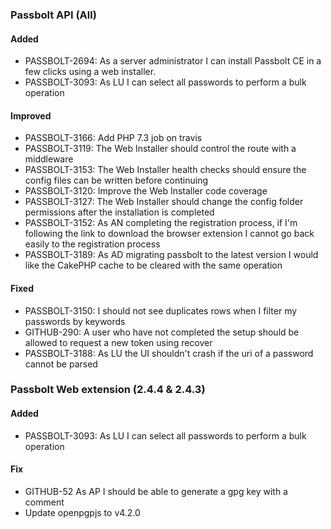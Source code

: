 ### Passbolt API (All)

#### Added
- PASSBOLT-2694: As a server administrator I can install Passbolt CE in a few clicks using a web installer.
- PASSBOLT-3093: As LU I can select all passwords to perform a bulk operation

#### Improved
- PASSBOLT-3166: Add PHP 7.3 job on travis
- PASSBOLT-3119: The Web Installer should control the route with a middleware
- PASSBOLT-3153: The Web Installer health checks should ensure the config files can be written before continuing
- PASSBOLT-3120: Improve the Web Installer code coverage
- PASSBOLT-3127: The Web Installer should change the config folder permissions after the installation is completed
- PASSBOLT-3152: As AN completing the registration process, if I'm following the link to download the browser extension I cannot go back easily to the registration process
- PASSBOLT-3189: As AD migrating passbolt to the latest version I would like the CakePHP cache to be cleared with the same operation

#### Fixed
- PASSBOLT-3150: I should not see duplicates rows when I filter my passwords by keywords
- GITHUB-290: A user who have not completed the setup should be allowed to request a new token using recover
- PASSBOLT-3188: As LU the UI shouldn't crash if the uri of a password cannot be parsed

### Passbolt Web extension (2.4.4 & 2.4.3)
#### Added
- PASSBOLT-3093: As LU I can select all passwords to perform a bulk operation

#### Fix
- GITHUB-52 As AP I should be able to generate a gpg key with a comment
- Update openpgpjs to v4.2.0
